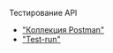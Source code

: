 Тестирование API
- ["Коллекция Postman"](https://.postman.co/workspace/%D0%9A%D1%80%D0%B8%D1%81%D1%82%D0%B8%D0%BD%D0%B0's-Workspace~eece8def-b0b1-4180-8e2e-37a4aa350d17/environment/48855249-313b441d-7a20-48da-8e7b-10fe85f4f10b?action=share&creator=48855249&active-environment=48855249-313b441d-7a20-48da-8e7b-10fe85f4f10b)
- ["Test-run"](https://github.com/kris-svii/api/blob/main/DemoShopping.postman_test_run.json)


